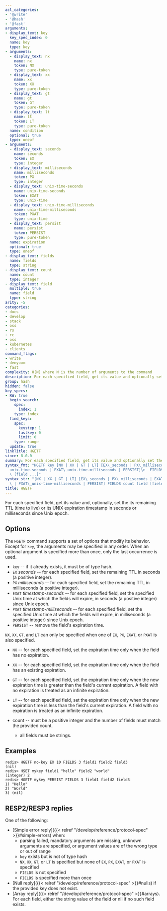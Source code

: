 ```yaml
---
acl_categories:
- '@write'
- '@hash'
- '@fast'
arguments:
- display_text: key
  key_spec_index: 0
  name: key
  type: key
- arguments:
  - display_text: nx
    name: nx
    token: NX
    type: pure-token
  - display_text: xx
    name: xx
    token: XX
    type: pure-token
  - display_text: gt
    name: gt
    token: GT
    type: pure-token
  - display_text: lt
    name: lt
    token: LT
    type: pure-token
  name: condition
  optional: true
  type: oneof
- arguments:
  - display_text: seconds
    name: seconds
    token: EX
    type: integer
  - display_text: milliseconds
    name: milliseconds
    token: PX
    type: integer
  - display_text: unix-time-seconds
    name: unix-time-seconds
    token: EXAT
    type: unix-time
  - display_text: unix-time-milliseconds
    name: unix-time-milliseconds
    token: PXAT
    type: unix-time
  - display_text: persist
    name: persist
    token: PERSIST
    type: pure-token
  name: expiration
  optional: true
  type: oneof
- display_text: fields
  name: fields
  type: string
- display_text: count
  name: count
  type: integer
- display_text: field
  multiple: true
  name: field
  type: string
arity: -5
categories:
- docs
- develop
- stack
- oss
- rs
- rc
- oss
- kubernetes
- clients
command_flags:
- write
- denyoom
- fast
complexity: O(N) where N is the number of arguments to the command
description: For each specified field, get its value and optionally set the field's remaining time to live or UNIX expiration timestamp in seconds or milliseconds
group: hash
hidden: false
key_specs:
- RW: true
  begin_search:
    spec:
      index: 1
    type: index
  find_keys:
    spec:
      keystep: 1
      lastkey: 0
      limit: 0
    type: range
  update: true
linkTitle: HGETF
since: 8.0.0
summary: For each specified field, get its value and optionally set the field's remaining time to live or UNIX expiration timestamp in seconds or milliseconds
syntax_fmt: "HGETF key [NX | XX | GT | LT] [EX\_seconds | PX\_milliseconds |\n  EXAT\_\
  unix-time-seconds | PXAT\_unix-time-milliseconds | PERSIST]\n  FIELDS count field\
  \ [field ...]"
syntax_str: "[NX | XX | GT | LT] [EX\_seconds | PX\_milliseconds | EXAT\_unix-time-seconds\
  \ | PXAT\_unix-time-milliseconds | PERSIST] FIELDS count field [field ...]"
title: HGETF
---
```

For each specified field, get its value and, optionally, set the its remaining TTL (time to live) or its UNIX expiration timestamp in seconds or milliseconds since Unix epoch.

## Options

The `HGETF` command supports a set of options that modify its behavior. Except for `key`, the arguments may be specified in any order. When an optional argument is specified more than once, only the last occurrence is used.

* `key` -- if it already exists, it must be of type hash.
* `EX` *seconds* -- for each specified field, set the remaining TTL in seconds (a positive integer).
* `PX` *milliseconds* -- for each specified field, set the remaining TTL in milliseconds (a positive integer).
* `EXAT` *timestamp-seconds* -- for each specified field, set the specified Unix time at which the fields will expire, in seconds (a positive integer) since Unix epoch.
* `PXAT` *timestamp-milliseconds* -- for each specified field, set the specified Unix time at which the fields will expire, in milliseconds (a positive integer) since Unix epoch.
* `PERSIST` -- remove the field's expiration time.

`NX`, `XX`, `GT`, and `LT` can only be specified when one of `EX`, `PX`, `EXAT`, or `PXAT` is also specified.

* `NX` -- for each specified field, set the expiration time only when the field has no expiration.
* `XX` -- for each specified field, set the expiration time only when the field has an existing expiration.
* `GT` -- for each specified field, set the expiration time only when the new expiration time is greater than the field's current expiration. A field with no expiration is treated as an infinite expiration. 
* `LT` -- for each specified field, set the expiration time only when the new expiration time is less than the field's current expiration. A field with no expiration is treated as an infinite expiration.

* count -- must be a positive integer and the number of fields must match the provided count.
    - all fields must be strings.

## Examples

```
redis> HGETF no-key EX 10 FIELDS 3 field1 field2 field3
(nil)
redis> HSET mykey field1 "hello" field2 "world"
(integer) 2
redis> HGETF mykey PERSIST FIELDS 3 field1 field2 field3
1) "Hello"
2) "World"
3) (nil)
```

## RESP2/RESP3 replies

One of the following:
* [Simple error reply]({{< relref "/develop/reference/protocol-spec" >}}#simple-errors) when:
    - parsing failed, mandatory arguments are missing, unknown arguments are specified, or argument values are of the wrong type or out of range
    - `key` exists but is not of type hash
    - `NX`, `XX`, `GT`, or `LT` is specified but none of `EX`, `PX`, `EXAT`, or `PXAT` is specified
    - `FIELDS` is not specified
    - `FIELDS` is specified more than once
* [Null reply]({{< relref "/develop/reference/protocol-spec" >}}#nulls) if the provided key does not exist.
* [Array reply]({{< relref "/develop/reference/protocol-spec" >}}#arrays). For each field, either the string value of the field or nil if no such field exists.
